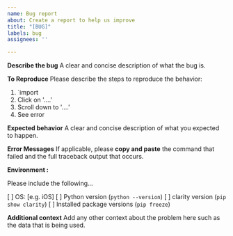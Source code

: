 ```yaml
---
name: Bug report
about: Create a report to help us improve
title: "[BUG]"
labels: bug
assignees: ''

---
```


**Describe the bug**
A clear and concise description of what the bug is.

**To Reproduce**
Please describe the steps to reproduce the behavior:
1. `import
2. Click on '....'
3. Scroll down to '....'
4. See error

**Expected behavior**
A clear and concise description of what you expected to happen.

**Error Messages**
If applicable, please **copy and paste** the command that failed and the full traceback output that occurs.


**Environment :**

Please include the following...

 [ ] OS: [e.g. iOS]
 [ ] Python version (`python --version`)
 [ ] clarity version (`pip show clarity`)
 [ ] Installed package versions (`pip freeze`)


**Additional context**
Add any other context about the problem here such as the data that is being used.
